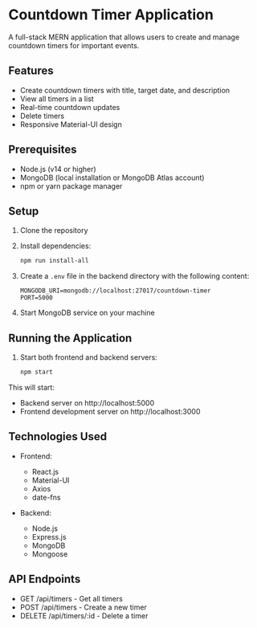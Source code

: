 # Countdown Timer Application

A full-stack MERN application that allows users to create and manage countdown timers for important events.

## Features

- Create countdown timers with title, target date, and description
- View all timers in a list
- Real-time countdown updates
- Delete timers
- Responsive Material-UI design

## Prerequisites

- Node.js (v14 or higher)
- MongoDB (local installation or MongoDB Atlas account)
- npm or yarn package manager

## Setup

1. Clone the repository
2. Install dependencies:

   ```bash
   npm run install-all
   ```

3. Create a `.env` file in the backend directory with the following content:

   ```
   MONGODB_URI=mongodb://localhost:27017/countdown-timer
   PORT=5000
   ```

4. Start MongoDB service on your machine

## Running the Application

1. Start both frontend and backend servers:
   ```bash
   npm start
   ```

This will start:

- Backend server on http://localhost:5000
- Frontend development server on http://localhost:3000

## Technologies Used

- Frontend:

  - React.js
  - Material-UI
  - Axios
  - date-fns

- Backend:
  - Node.js
  - Express.js
  - MongoDB
  - Mongoose

## API Endpoints

- GET /api/timers - Get all timers
- POST /api/timers - Create a new timer
- DELETE /api/timers/:id - Delete a timer
